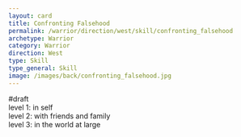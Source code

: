 ```yaml
---
layout: card
title: Confronting Falsehood
permalink: /warrior/direction/west/skill/confronting_falsehood
archetype: Warrior
category: Warrior
direction: West
type: Skill
type_general: Skill
image: /images/back/confronting_falsehood.jpg
---
```

#draft   
level 1: in self  
level 2: with friends and family  
level 3: in the world at large
